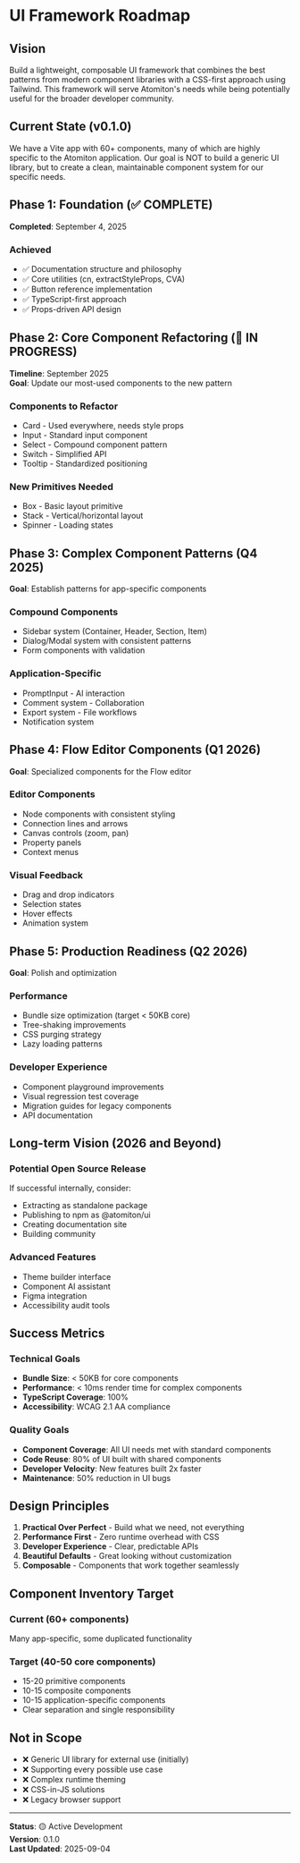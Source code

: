 # UI Framework Roadmap

## Vision

Build a lightweight, composable UI framework that combines the best patterns
from modern component libraries with a CSS-first approach using Tailwind. This
framework will serve Atomiton's needs while being potentially useful for the
broader developer community.

## Current State (v0.1.0)

We have a Vite app with 60+ components, many of which are highly specific to the
Atomiton application. Our goal is NOT to build a generic UI library, but to
create a clean, maintainable component system for our specific needs.

## Phase 1: Foundation (✅ COMPLETE)

**Completed**: September 4, 2025

### Achieved

- ✅ Documentation structure and philosophy
- ✅ Core utilities (cn, extractStyleProps, CVA)
- ✅ Button reference implementation
- ✅ TypeScript-first approach
- ✅ Props-driven API design

## Phase 2: Core Component Refactoring (🚧 IN PROGRESS)

**Timeline**: September 2025  
**Goal**: Update our most-used components to the new pattern

### Components to Refactor

- Card - Used everywhere, needs style props
- Input - Standard input component
- Select - Compound component pattern
- Switch - Simplified API
- Tooltip - Standardized positioning

### New Primitives Needed

- Box - Basic layout primitive
- Stack - Vertical/horizontal layout
- Spinner - Loading states

## Phase 3: Complex Component Patterns (Q4 2025)

**Goal**: Establish patterns for app-specific components

### Compound Components

- Sidebar system (Container, Header, Section, Item)
- Dialog/Modal system with consistent patterns
- Form components with validation

### Application-Specific

- PromptInput - AI interaction
- Comment system - Collaboration
- Export system - File workflows
- Notification system

## Phase 4: Flow Editor Components (Q1 2026)

**Goal**: Specialized components for the Flow editor

### Editor Components

- Node components with consistent styling
- Connection lines and arrows
- Canvas controls (zoom, pan)
- Property panels
- Context menus

### Visual Feedback

- Drag and drop indicators
- Selection states
- Hover effects
- Animation system

## Phase 5: Production Readiness (Q2 2026)

**Goal**: Polish and optimization

### Performance

- Bundle size optimization (target < 50KB core)
- Tree-shaking improvements
- CSS purging strategy
- Lazy loading patterns

### Developer Experience

- Component playground improvements
- Visual regression test coverage
- Migration guides for legacy components
- API documentation

## Long-term Vision (2026 and Beyond)

### Potential Open Source Release

If successful internally, consider:

- Extracting as standalone package
- Publishing to npm as @atomiton/ui
- Creating documentation site
- Building community

### Advanced Features

- Theme builder interface
- Component AI assistant
- Figma integration
- Accessibility audit tools

## Success Metrics

### Technical Goals

- **Bundle Size**: < 50KB for core components
- **Performance**: < 10ms render time for complex components
- **TypeScript Coverage**: 100%
- **Accessibility**: WCAG 2.1 AA compliance

### Quality Goals

- **Component Coverage**: All UI needs met with standard components
- **Code Reuse**: 80% of UI built with shared components
- **Developer Velocity**: New features built 2x faster
- **Maintenance**: 50% reduction in UI bugs

## Design Principles

1. **Practical Over Perfect** - Build what we need, not everything
2. **Performance First** - Zero runtime overhead with CSS
3. **Developer Experience** - Clear, predictable APIs
4. **Beautiful Defaults** - Great looking without customization
5. **Composable** - Components that work together seamlessly

## Component Inventory Target

### Current (60+ components)

Many app-specific, some duplicated functionality

### Target (40-50 core components)

- 15-20 primitive components
- 10-15 composite components
- 10-15 application-specific components
- Clear separation and single responsibility

## Not in Scope

- ❌ Generic UI library for external use (initially)
- ❌ Supporting every possible use case
- ❌ Complex runtime theming
- ❌ CSS-in-JS solutions
- ❌ Legacy browser support

---

**Status**: 🟡 Active Development  
**Version**: 0.1.0  
**Last Updated**: 2025-09-04
